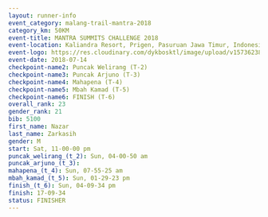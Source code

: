 ```yaml
---
layout: runner-info 
event_category: malang-trail-mantra-2018 
category_km: 50KM 
event-title: MANTRA SUMMITS CHALLENGE 2018 
event-location: Kaliandra Resort, Prigen, Pasuruan Jawa Timur, Indonesia 
event-logo: https://res.cloudinary.com/dykbosktl/image/upload/v1573623800/Logo/mantra-hiam_fujkqd.png 
event-date: 2018-07-14 
checkpoint-name2: Puncak Welirang (T-2) 
checkpoint-name3: Puncak Arjuno (T-3) 
checkpoint-name4: Mahapena (T-4) 
checkpoint-name5: Mbah Kamad (T-5) 
checkpoint-name6: FINISH (T-6) 
overall_rank: 23
gender_rank: 21
bib: 5100
first_name: Nazar
last_name: Zarkasih
gender: M
start: Sat, 11-00-00 pm
puncak_welirang_(t_2): Sun, 04-00-50 am
puncak_arjuno_(t_3): 
mahapena_(t_4): Sun, 07-55-25 am
mbah_kamad_(t_5): Sun, 01-29-23 pm
finish_(t_6): Sun, 04-09-34 pm
finish: 17-09-34
status: FINISHER
---
```

